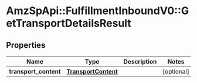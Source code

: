 # AmzSpApi::FulfillmentInboundV0::GetTransportDetailsResult

## Properties
Name | Type | Description | Notes
------------ | ------------- | ------------- | -------------
**transport_content** | [**TransportContent**](TransportContent.md) |  | [optional] 

